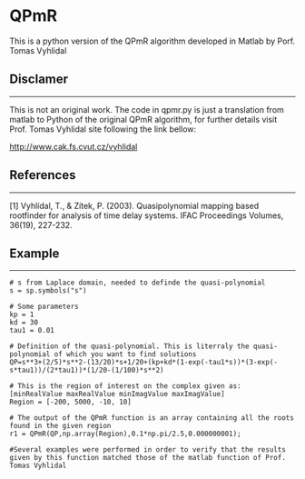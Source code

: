 # QPmR
This is a python version of the QPmR algorithm developed in Matlab by Porf. Tomas Vyhlidal

## Disclamer
---------

This is not an original work. The code in qpmr.py is just a translation from matlab to Python of the original QPmR algorithm, for further details visit Prof. Tomas Vyhlidal site following the link bellow:

http://www.cak.fs.cvut.cz/vyhlidal


## References
----------

[1] Vyhlídal, T., & Zítek, P. (2003). Quasipolynomial mapping based rootfinder for analysis of time delay systems. IFAC Proceedings Volumes, 36(19), 227-232.

## Example
---------
```
# s from Laplace domain, needed to definde the quasi-polynomial
s = sp.symbols("s")

# Some parameters
kp = 1
kd = 30
tau1 = 0.01

# Definition of the quasi-polynomial. This is literraly the quasi-polynomial of which you want to find solutions
QP=s**3+(2/5)*s**2-(13/20)*s+1/20+(kp+kd*(1-exp(-tau1*s))*(3-exp(-s*tau1))/(2*tau1))*(1/20-(1/100)*s**2)

# This is the region of interest on the complex given as: [minRealValue maxRealValue minImagValue maxImagValue] 
Region = [-200, 5000, -10, 10]

# The output of the QPmR function is an array containing all the roots found in the given region
r1 = QPmR(QP,np.array(Region),0.1*np.pi/2.5,0.000000001);

#Several examples were performed in order to verify that the results given by this function matched those of the matlab function of Prof. Tomas Vyhlidal 
```
